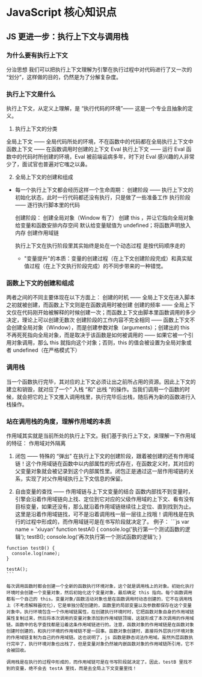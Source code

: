 # JavaScript 核心知识点

## JS 更进一步：执行上下文与调用栈

### 为什么要有执行上下文

  分治思想
  我们可以把执行上下文理解为引擎在执行过程中对代码进行了又一次的 “划分”，这样做的目的，仍然是为了分解复杂度。



### 执行上下文是什么

  执行上下文，从定义上理解，是 “执行代码的环境”—— 这是一个专业且抽象的定义。

1. 执行上下文的分类

  全局上下文 —— 全局代码所处的环境，不在函数中的代码都在全局执行上下文中
  函数上下文 —— 在函数调用时创建的上下文
  Eval 执行上下文 —— 运行 Eval 函数中的代码时所创建的环境，Eval 被前端诟病多年，时下对 Eval 感兴趣的人非常少了，面试官也普遍对它嗤之以鼻。

2. 全局上下文的创建和组成

- 每一个执行上下文都会经历这样一个生命周期：
  创建阶段 —— 执行上下文的初始化状态，此时一行代码都还没有执行，只是做了一些准备工作
  执行阶段 —— 逐行执行脚本里的代码

  创建阶段： 
    创建全局对象（Window 有了）
    创建 this ，并让它指向全局对象
    给变量和函数安排内存空间
    默认给变量赋值为 undefined；将函数声明放入内存
    创建作用域链

    执行上下文在执行阶段里其实始终是处在一个动态过程  是按代码顺序走的

  - "变量提升"的本质：变量的创建过程（在上下文创建阶段完成）和真实赋值过程（在上下文执行阶段完成）的不同步带来的一种错觉。

### 函数上下文的创建和组成

  两者之间的不同主要体现在以下方面上：
    创建的时机 —— 全局上下文在进入脚本之初就被创建，而函数上下文则是在函数调用时被创建
    创建的频率 —— 全局上下文仅在代码刚开始被解释的时候创建一次；而函数上下文由脚本里函数调用的多少决定，理论上可以创建无数次
    创建阶段的工作内容不完全相同 —— 函数上下文不会创建全局对象（Window），而是创建参数对象（arguments）；创建出的 this 不再死死指向全局对象，而是取决于该函数是如何被调用的 —— 如果它被一个引用对象调用，那么 this 就指向这个对象；否则，this 的值会被设置为全局对象或者 undefined（在严格模式下）


### 调用栈
  
  当一个函数执行完毕，其对应的上下文必须让出之前所占用的资源。因此上下文的建立和销毁，就对应了一个” 入栈 “和” 出栈 “的操作。当我们调用一个函数的时候，就会把它的上下文推入调用栈里，执行完毕后出栈，随后再为新的函数进行入栈操作。


### 站在调用栈的角度，理解作用域的本质

  作用域其实就是当前所处的执行上下文。我们基于执行上下文，来理解一下作用域的特征：  作用域对外隔离

  1. 闭包 —— 特殊的 “弹出”
    在执行上下文的创建阶段，跟着被创建的还有作用域链！这个作用域链在函数中以内部属性的形式存在，在函数定义时，其对应的父变量对象就会被记录到这个内部属性里。闭包正是通过这一层作用域链的关系，实现了对父作用域执行上下文信息的保留。

  2. 自由变量的查找 —— 作用域链与上下文变量的结合
    函数内部找不到变量时，引擎会沿着作用域链向上找、定位到它对应的父级作用域的上下文、看有没有目标变量，如果还没有，那么就沿着作用域链继续往上定位、直到找到为止。
    这里是沿着作用域链找，可不是沿着调用栈一层一层往上找哦！调用栈是在执行的过程中形成的，而作用域链可是在书写阶段就决定了。
    例子： 
    ```js
    var name = 'xiuyan'
    function testA() {
      console.log('执行第一个测试函数的逻辑');
      testB();
      console.log('再次执行第一个测试函数的逻辑');
    }

    function testB() {
      console.log(name);
    }

    testA();
    ```

    每次调用函数时都会创建一个全新的函数执行环境对象，这个就是调用栈上的对象。初始化执行环境时会创建一个变量对象，然后初始化这个变量对象，最后确定 this 指向。每个函数调用都有一个自己的 this。变量对象/函数活动对象也是在函数调用时动态创建的，它不在调用栈上（不考虑解释器优化），它是单独分配创建的，函数里的局部变量以及参数都保存在这个变量对象中。执行环境包含一个作用域链属性，在创建执行环境时时，它把函数对象自身的作用域链属性复制过来，然后将本次调用的变量对象添加到作用域链顶端，这就形成了本次调用的作用域链。函数中的名字查找都是沿着这条作用域链进行的。注意，函数对象的作用域链是在函数对象创建时创建的，和执行环境的作用域链不是一回事。函数对象创建时，直接将外层执行环境对象的作用域链复制为自己的作用域链。这也说明了，js 函数是静态词法作用域。虽然外层函数执行完毕了，执行环境对象也出栈了，但是变量对象仍然被内嵌函数对象的作用域链所引用，它不会被回收。

    调用栈是在执行的过程中形成的，而作用域链可是在书写阶段就决定了。因此，testB 里找不到的变量，绝不会去 testA 里找，而是去全局上下文变量里找！
    